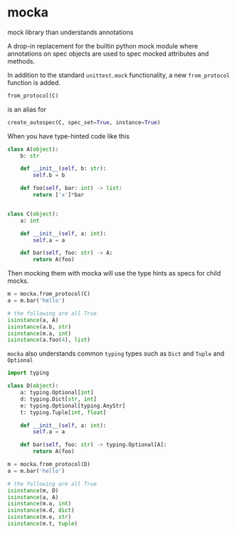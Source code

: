 # mocka
mock library than understands annotations

A drop-in replacement for the builtin python mock module where annotations on spec objects are used to spec mocked attributes and methods.

In addition to the standard `unittest.mock` functionality, a new `from_protocol` function
is added.

```python
from_protocol(C)
``` 
is an alias for 
```python
create_autospec(C, spec_set=True, instance=True)
```

When you have type-hinted code like this
```python
class A(object):
    b: str

    def __init__(self, b: str):
        self.b = b

    def foo(self, bar: int) -> list:
        return ['x']*bar


class C(object):
    a: int

    def __init__(self, a: int):
        self.a = a

    def bar(self, foo: str) -> A:
        return A(foo)
```
Then mocking them with mocka will use the type hints as specs for child mocks.
```python
m = mocka.from_protocol(C)
a = m.bar('hello')

# the following are all True
isinstance(a, A)
isinstance(a.b, str)
isinstance(m.a, int)
isinstance(a.foo(4), list)
```

`mocka` also understands common `typing` types such as `Dict` and `Tuple` and `Optional`

```python
import typing

class D(object):
    a: typing.Optional[int]
    d: typing.Dict[str, int]
    e: typing.Optional[typing.AnyStr]
    t: typing.Tuple[int, float]

    def __init__(self, a: int):
        self.a = a

    def bar(self, foo: str) -> typing.Optional[A]:
        return A(foo)

m = mocka.from_protocol(D)
a = m.bar('hello')

# the following are all True
isinstance(m, D)
isinstance(a, A)
isinstance(m.a, int)
isinstance(m.d, dict)
isinstance(m.e, str)
isinstance(m.t, tuple)
```
